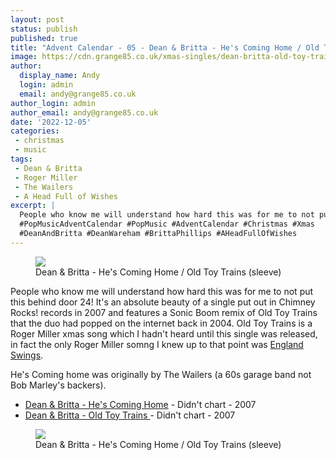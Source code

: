```yaml
---
layout: post
status: publish
published: true
title: "Advent Calendar - 05 - Dean & Britta - He's Coming Home / Old Toy Trains"
image: https://cdn.grange85.co.uk/xmas-singles/dean-britta-old-toy-trains-sleeve.jpg
author:
  display_name: Andy
  login: admin
  email: andy@grange85.co.uk
author_login: admin
author_email: andy@grange85.co.uk
date: '2022-12-05'
categories:
 - christmas
 - music
tags:
 - Dean & Britta
 - Roger Miller
 - The Wailers
 - A Head Full of Wishes
excerpt: |
  People who know me will understand how hard this was for me to not put this behind door 24! It's an absolute beauty of a single put out in Chimney Rocks! records in 2007 and features a Sonic Boom remix of Old Toy Trains 
  #PopMusicAdventCalendar #PopMusic #AdventCalendar #Christmas #Xmas
  #DeanAndBritta #DeanWareham #BrittaPhillips #AHeadFullOfWishes
---
```

<figure class="aligncenter"><img src="https://cdn.grange85.co.uk/xmas-singles/dean-britta-old-toy-trains-sleeve.jpg" class="img-responsive" /><figcaption>Dean & Britta - He's Coming Home / Old Toy Trains (sleeve)</figcaption></figure>

People who know me will understand how hard this was for me to not put this behind door 24! It's an absolute beauty of a single put out in Chimney Rocks! records in 2007 and features a Sonic Boom remix of Old Toy Trains that the duo had popped on the internet back in 2004. Old Toy Trains is a Roger Miller xmas song which I hadn't heard until this single was released, in fact the only Roger Miller somng I knew up to that point was [England Swings](https://www.youtube.com/watch?v=_niLa5xXLm0).

He's Coming home was originally by The Wailers (a 60s garage band not Bob Marley's backers).

 - [Dean & Britta - He's Coming Home](https://www.youtube.com/watch?v=SIvejOnEgKg) - Didn't chart - 2007
 - [Dean & Britta - Old Toy Trains ](https://www.youtube.com/watch?v=nBA4872019A) - Didn't chart - 2007

<figure class="aligncenter"><img src="https://cdn.grange85.co.uk/xmas-singles/dean-britta-old-toy-trains-disc.jpg" class="img-responsive" /><figcaption>Dean & Britta - He's Coming Home / Old Toy Trains (sleeve)</figcaption></figure>
